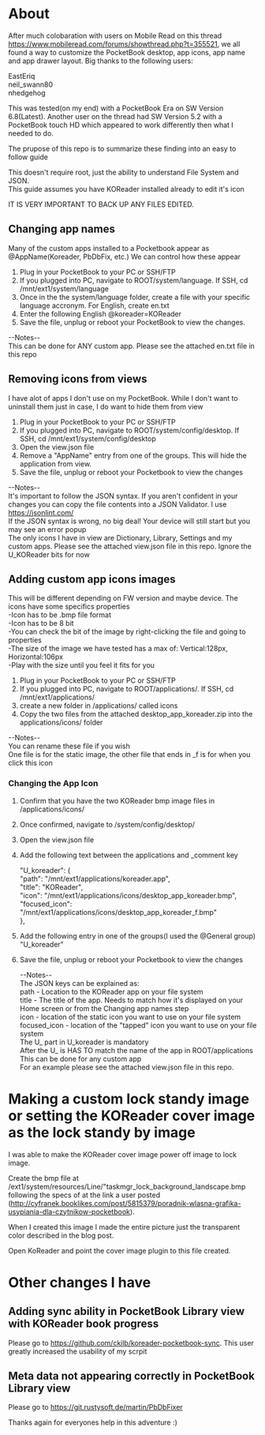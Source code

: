 # About
After much colobaration with users on Mobile Read on this thread https://www.mobileread.com/forums/showthread.php?t=355521, we all found a way to customize the PocketBook desktop, app icons, app name and app drawer layout. Big thanks to the following users:  

EastEriq  
neil_swann80  
nhedgehog

This was tested(on my end) with a PocketBook Era on SW Version 6.8(Latest). Another user on the thread had SW Version 5.2 with a PocketBook touch HD which appeared to work differently then what I needed to do.  

The prupose of this repo is to summarize these finding into an easy to follow guide

This doesn't require root, just the ability to understand File System and JSON.  
This guide assumes you have KOReader installed already to edit it's icon

IT IS VERY IMPORTANT TO BACK UP ANY FILES EDITED.

## Changing app names
Many of the custom apps installed to a Pocketbook appear as @AppName(Koreader, PbDbFix, etc.) We can control how these appear
1. Plug in your PocketBook to your PC or SSH/FTP
2. If you plugged into PC, navigate to ROOT/system/language. If SSH, cd /mnt/ext1/system/language
3. Once in the the system/language folder, create a file with your specific language accronym. For English, create en.txt
4. Enter the following
   English
   @koreader=KOReader
5. Save the file, unplug or reboot your PocketBook to view the changes.  
   
--Notes--  
This can be done for ANY custom app. Please see the attached en.txt file in this repo

## Removing icons from views
I have alot of apps I don't use on my PocketBook. While I don't want to uninstall them just in case, I do want to hide them from view
1. Plug in your PocketBook to your PC or SSH/FTP
2. If you plugged into PC, navigate to ROOT/system/config/desktop. If SSH, cd /mnt/ext1/system/config/desktop
3. Open the view.json file
4. Remove a "AppName" entry from one of the groups. This will hide the application from view.
5. Save the file, unplug or reboot your Pocketbook to view the changes  
   
--Notes--  
It's important to follow the JSON syntax. If you aren't confident in your changes you can copy the file contents into a JSON Validator. I use https://jsonlint.com/  
If the JSON syntax is wrong, no big deal! Your device will still start but you may see an error popup  
The only icons I have in view are Dictionary, Library, Settings and my custom apps. Please see the attached view.json file in this repo. Ignore the U_KOReader bits for now  

## Adding custom app icons images
This will be different depending on FW version and maybe device. The icons have some specifics properties  
-Icon has to be .bmp file format  
-Icon has to be 8 bit  
-You can check the bit of the image by right-clicking the file and going to properties  
-The size of the image we have tested has a max of: Vertical:128px, Horizontal:106px  
-Play with the size until you feel it fits for you  
1. Plug in your PocketBook to your PC or SSH/FTP
2. If you plugged into PC, navigate to ROOT/applications/. If SSH, cd /mnt/ext1/applications/
3. create a new folder in /applications/ called icons
4. Copy the two files from the attached desktop_app_koreader.zip into the applications/icons/ folder  
   
--Notes--  
You can rename these file if you wish  
One file is for the static image, the other file that ends in _f is for when you click this icon  

### Changing the App Icon
1. Confirm that you have the two KOReader bmp image files in /applications/icons/
2. Once confirmed, navigate to /system/config/desktop/
3. Open the view.json file
4. Add the following text between the applications and _comment key  

	"U_koreader": {  
	       "path": "/mnt/ext1/applications/koreader.app",  
	       "title": "KOReader",  
               "icon": "/mnt/ext1/applications/icons/desktop_app_koreader.bmp",  
	       "focused_icon": "/mnt/ext1/applications/icons/desktop_app_koreader_f.bmp"  
	},  

6. Add the following entry in one of the groups(I used the @General group)  
"U_koreader"
8. Save the file, unplug or reboot your Pocketbook to view the changes
   
   --Notes--  
   The JSON keys can be explained as:  
     path - Location to the KOReader app on your file system  
     title - The title of the app. Needs to match how it's displayed on your Home screen or from the Changing app names step  
     icon - location of the static icon you want to use on your file system  
     focused_icon - location of the "tapped" icon you want to use on your file system  
   The U_ part in U_koreader is mandatory  
   After the U_ is HAS TO match the name of the app in ROOT/applications  
   This can be done for any custom app  
   For an example please see the attached view.json file in this repo.  

# Making a custom lock standy image or setting the KOReader cover image as the lock standy by image
I was able to make the KOReader cover image power off image to lock image.

Create the bmp file at /ext1/system/resources/Line/"taskmgr_lock_background_landscape.bmp following the specs of at the link a user posted (http://cyfranek.booklikes.com/post/5815379/poradnik-wlasna-grafika-usypiania-dla-czytnikow-pocketbook). 

When I created this image I made the entire picture just the transparent color described in the blog post.

Open KoReader and point the cover image plugin to this file created.
# Other changes I have 
## Adding sync ability in PocketBook Library view with KOReader book progress
Please go to https://github.com/ckilb/koreader-pocketbook-sync. This user greatly increased the usability of my scrpit

## Meta data not appearing correctly in PocketBook Library view
Please go to https://git.rustysoft.de/martin/PbDbFixer  

Thanks again for everyones help in this adventure :)


    
